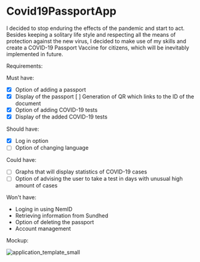 # Covid19PassportApp
 
I decided to stop enduring the effects of the pandemic and start to act. Besides keeping a solitary life style and respecting all the means of protection against the new virus, I decided to make use of my skills and create a COVID-19 Passport Vaccine for citizens, which will be inevitably implemented in future.

Requirements:

Must have:
- [x] Option of adding a passport
- [x] Display of the passport [ ] Generation of QR which links to the ID of the document
- [x] Option of adding COVID-19 tests
- [x] Display of the added COVID-19 tests

Should have:
- [x] Log in option
- [ ] Option of changing language
   
Could have:
- [ ] Graphs that will display statistics of COVID-19 cases
- [ ] Option of advising the user to take a test in days with unusual high amount of cases

Won't have:
   * Loging in using NemID
   * Retrieving information from Sundhed
   * Option of deleting the passport
   * Account management

Mockup: 


![application_template_small](https://user-images.githubusercontent.com/56069835/111153754-9d8e4c00-8592-11eb-9991-ceef28282d85.jpg)

